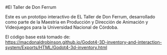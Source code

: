 #El Taller de Don Ferrum

Este es un prototipo interactivo de EL Taller de Don Ferrum, desarrollado como parte de la Maestria en Producción y Dirección de Animación y Videojuegos para la Universidad Nacional de Córdoba.

El código base está tomado de: https://macdonaldrobinson.github.io/Godot4-3D-inventory-and-interaction-system/Exports/HTML/Godot4-3d-inventory.html
